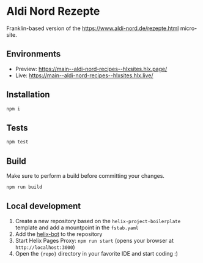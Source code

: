# Aldi Nord Rezepte

Franklin-based version of the https://www.aldi-nord.de/rezepte.html micro-site.

## Environments
- Preview: https://main--aldi-nord-recipes--hlxsites.hlx.page/
- Live: https://main--aldi-nord-recipes--hlxsites.hlx.live/

## Installation

```sh
npm i
```


## Tests

```sh
npm test
```

## Build

Make sure to perform a build before committing your changes.

```sh
npm run build
```

## Local development

1. Create a new repository based on the `helix-project-boilerplate` template and add a mountpoint in the `fstab.yaml`
1. Add the [helix-bot](https://github.com/apps/helix-bot) to the repository
1. Start Helix Pages Proxy: `npm run start` (opens your browser at `http://localhost:3000`)
1. Open the `{repo}` directory in your favorite IDE and start coding :)
